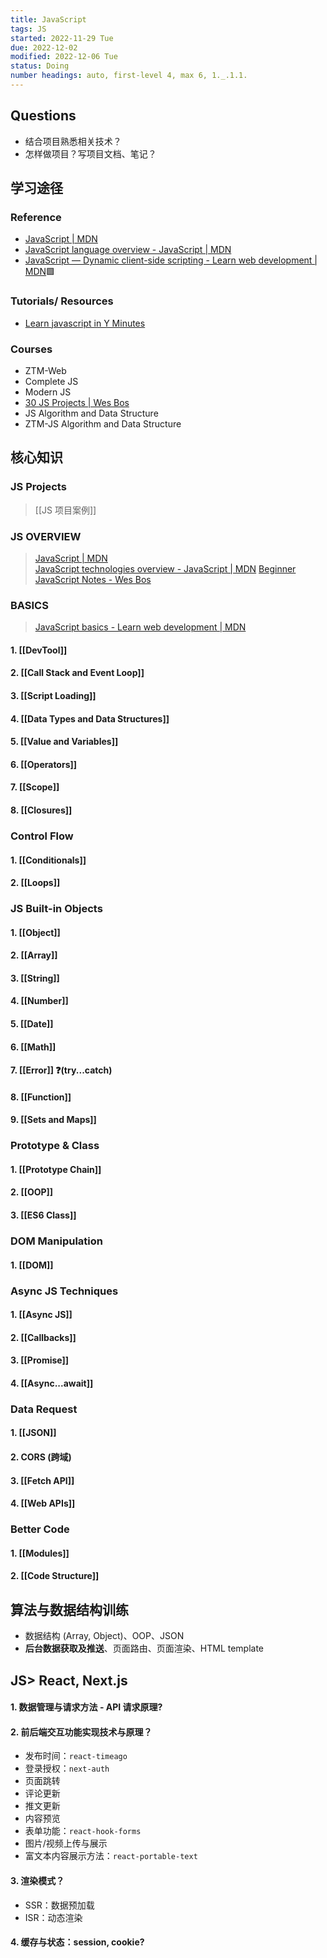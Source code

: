 ```yaml
---
title: JavaScript
tags: JS
started: 2022-11-29 Tue
due: 2022-12-02
modified: 2022-12-06 Tue
status: Doing
number headings: auto, first-level 4, max 6, 1._.1.1.
---
```

## Questions
- 结合项目熟悉相关技术？
- 怎样做项目？写项目文档、笔记？
## 学习途径
### Reference
- [JavaScript | MDN](https://developer.mozilla.org/en-US/docs/Web/JavaScript)
- [JavaScript language overview - JavaScript | MDN](https://developer.mozilla.org/en-US/docs/Web/JavaScript/Language_Overview) 
- [JavaScript — Dynamic client-side scripting - Learn web development | MDN](https://developer.mozilla.org/en-US/docs/Learn/JavaScript)🟩
### Tutorials/ Resources
- [Learn javascript in Y Minutes](https://learnxinyminutes.com/docs/javascript/)
### Courses
- ZTM-Web
- Complete JS
- Modern JS
- [30 JS Projects | Wes Bos](https://courses.wesbos.com/account)
- JS Algorithm and Data Structure
- ZTM-JS Algorithm and Data Structure
## 核心知识
### JS Projects
>[[JS 项目案例]] 
### JS OVERVIEW
>[JavaScript | MDN](https://developer.mozilla.org/en-US/docs/Web/JavaScript)  
>[JavaScript technologies overview - JavaScript | MDN](https://developer.mozilla.org/en-US/docs/Web/JavaScript/JavaScript_technologies_overview)
>[Beginner JavaScript Notes - Wes Bos](https://wesbos.com/javascript)
### BASICS
>[JavaScript basics - Learn web development | MDN](https://developer.mozilla.org/en-US/docs/Learn/Getting_started_with_the_web/JavaScript_basics)
#### 1. [[DevTool]]
#### 2. [[Call Stack and Event Loop]]
#### 3. [[Script Loading]]
#### 4. [[Data Types and Data Structures]]
#### 5. [[Value and Variables]]
#### 6. [[Operators]]
#### 7. [[Scope]]
#### 8. [[Closures]]
### Control Flow
#### 1. [[Conditionals]]
#### 2. [[Loops]]
### JS Built-in Objects 
#### 1. [[Object]]
#### 2. [[Array]]
#### 3. [[String]]
#### 4. [[Number]]
#### 5. [[Date]]
#### 6. [[Math]]
#### 7. [[Error]] ❓(try...catch)
#### 8. [[Function]]
#### 9. [[Sets and Maps]]
### Prototype & Class
#### 1. [[Prototype Chain]]
#### 2. [[OOP]]
#### 3. [[ES6 Class]]
### DOM Manipulation
#### 1. [[DOM]]
### Async JS Techniques
#### 1. [[Async JS]]
#### 2. [[Callbacks]]
#### 3. [[Promise]]
#### 4. [[Async...await]]
### Data Request
#### 1. [[JSON]]
#### 2. CORS (跨域)
#### 3. [[Fetch API]] 
#### 4. [[Web APIs]]
### Better Code
#### 1. [[Modules]]
#### 2. [[Code Structure]]
## 算法与数据结构训练
  - 数据结构 (Array, Object)、OOP、JSON
  - **后台数据获取及推送**、页面路由、页面渲染、HTML template
## JS> React, Next.js
#### 1. 数据管理与请求方法 - API 请求原理? 
#### 2. 前后端交互功能实现技术与原理？
- 发布时间：`react-timeago`
- 登录授权：`next-auth`
- 页面跳转
- 评论更新
- 推文更新
- 内容预览
- 表单功能：`react-hook-forms`
- 图片/视频上传与展示
- 富文本内容展示方法：`react-portable-text`
#### 3. 渲染模式？
- SSR：数据预加载
- ISR：动态渲染
#### 4. 缓存与状态：session, cookie?

